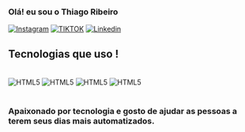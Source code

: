 
### Olá! eu sou o Thiago Ribeiro

[![Instagram](https://img.shields.io/badge/Instagram-E4405F?style=for-the-badge&logo=instagram&logoColor=white)](https://www.instagram.com/th_ribe1ro/)
[![TIKTOK](https://img.shields.io/badge/TikTok-000000?style=for-the-badge&logo=tiktok&logoColor=white)](https://www.tiktok.com/@th_ribe1ro)
[![Linkedin](https://img.shields.io/badge/LinkedIn-0077B5?style=for-the-badge&logo=linkedin&logoColor=white)](https://www.linkedin.com/in/thribe1ro/)


## Tecnologias que uso !
<div style="display: inline_block"><br/>
<img align="center" alt="HTML5" src="https://img.shields.io/badge/HTML5-E34F26?style=for-the-badge&logo=html5&logoColor=white">
<img align="center" alt="HTML5" src="https://img.shields.io/badge/CSS3-1572B6?style=for-the-badge&logo=css3&logoColor=white">
<img align="center" alt="HTML5" src="https://img.shields.io/badge/JavaScript-F7DF1E?style=for-the-badge&logo=javascript&logoColor=black">
<img align="center" alt="HTML5" src="https://img.shields.io/badge/ReactJS-FFF?style=for-the-badge&logo=react&logoColor=">
</div><br/>

### Apaixonado por tecnologia e gosto de ajudar as pessoas a terem seus dias mais automatizados.
